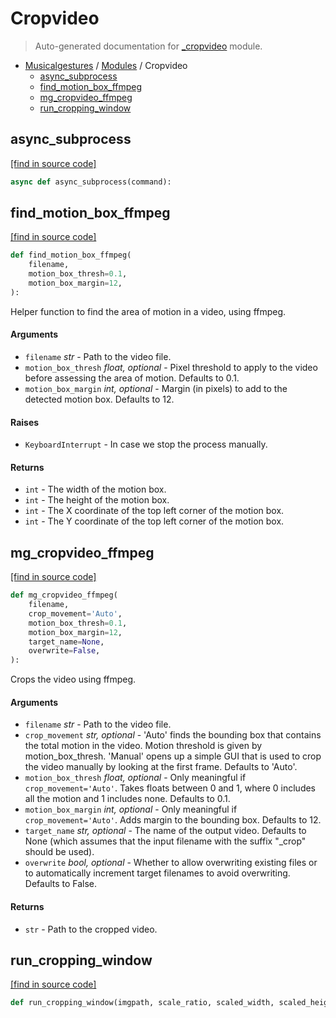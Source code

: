 # Cropvideo

> Auto-generated documentation for [_cropvideo](https://github.com/fourMs/MGT-python/blob/master/musicalgestures/_cropvideo.py) module.

- [Musicalgestures](README.md#musicalgestures-index) / [Modules](MODULES.md#musicalgestures-modules) / Cropvideo
    - [async_subprocess](#async_subprocess)
    - [find_motion_box_ffmpeg](#find_motion_box_ffmpeg)
    - [mg_cropvideo_ffmpeg](#mg_cropvideo_ffmpeg)
    - [run_cropping_window](#run_cropping_window)

## async_subprocess

[[find in source code]](https://github.com/fourMs/MGT-python/blob/master/musicalgestures/_cropvideo.py#L156)

```python
async def async_subprocess(command):
```

## find_motion_box_ffmpeg

[[find in source code]](https://github.com/fourMs/MGT-python/blob/master/musicalgestures/_cropvideo.py#L10)

```python
def find_motion_box_ffmpeg(
    filename,
    motion_box_thresh=0.1,
    motion_box_margin=12,
):
```

Helper function to find the area of motion in a video, using ffmpeg.

#### Arguments

- `filename` *str* - Path to the video file.
- `motion_box_thresh` *float, optional* - Pixel threshold to apply to the video before assessing the area of motion. Defaults to 0.1.
- `motion_box_margin` *int, optional* - Margin (in pixels) to add to the detected motion box. Defaults to 12.

#### Raises

- `KeyboardInterrupt` - In case we stop the process manually.

#### Returns

- `int` - The width of the motion box.
- `int` - The height of the motion box.
- `int` - The X coordinate of the top left corner of the motion box.
- `int` - The Y coordinate of the top left corner of the motion box.

## mg_cropvideo_ffmpeg

[[find in source code]](https://github.com/fourMs/MGT-python/blob/master/musicalgestures/_cropvideo.py#L99)

```python
def mg_cropvideo_ffmpeg(
    filename,
    crop_movement='Auto',
    motion_box_thresh=0.1,
    motion_box_margin=12,
    target_name=None,
    overwrite=False,
):
```

Crops the video using ffmpeg.

#### Arguments

- `filename` *str* - Path to the video file.
- `crop_movement` *str, optional* - 'Auto' finds the bounding box that contains the total motion in the video. Motion threshold is given by motion_box_thresh. 'Manual' opens up a simple GUI that is used to crop the video manually by looking at the first frame. Defaults to 'Auto'.
- `motion_box_thresh` *float, optional* - Only meaningful if `crop_movement='Auto'`. Takes floats between 0 and 1, where 0 includes all the motion and 1 includes none. Defaults to 0.1.
- `motion_box_margin` *int, optional* - Only meaningful if `crop_movement='Auto'`. Adds margin to the bounding box. Defaults to 12.
- `target_name` *str, optional* - The name of the output video. Defaults to None (which assumes that the input filename with the suffix "_crop" should be used).
- `overwrite` *bool, optional* - Whether to allow overwriting existing files or to automatically increment target filenames to avoid overwriting. Defaults to False.

#### Returns

- `str` - Path to the cropped video.

## run_cropping_window

[[find in source code]](https://github.com/fourMs/MGT-python/blob/master/musicalgestures/_cropvideo.py#L176)

```python
def run_cropping_window(imgpath, scale_ratio, scaled_width, scaled_height):
```

